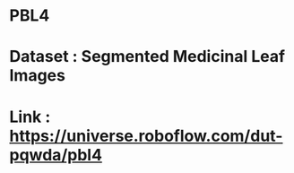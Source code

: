 # PBL4
# Dataset : Segmented Medicinal Leaf Images
# Link : https://universe.roboflow.com/dut-pqwda/pbl4
